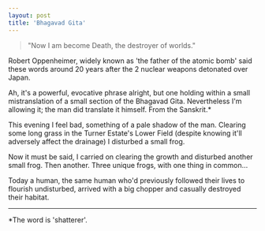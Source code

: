 ```yaml
---
layout: post
title: 'Bhagavad Gita'
---
```


> "Now I am become Death, the destroyer of worlds."

Robert Oppenheimer, widely known as 'the father of the atomic bomb' said these words around 20 years after the 2 nuclear weapons detonated over Japan.

Ah, it's a powerful, evocative phrase alright, but one holding within a small mistranslation of a small section of the Bhagavad Gita.  Nevertheless I'm allowing it; the man did translate it himself.  From the Sanskrit.*

This evening I feel bad, something of a pale shadow of the man.  Clearing some long grass in the Turner Estate's Lower Field (despite knowing it'll adversely affect the drainage) I disturbed a small frog.

Now it must be said, I carried on clearing the growth and disturbed another small frog.  Then another.  Three unique frogs, with one thing in common…

Today a human, the same human who'd previously followed their lives to flourish undisturbed, arrived with a big chopper and casually destroyed their habitat.

---

*The word is 'shatterer'.
